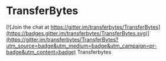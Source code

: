 # TransferBytes

[![Join the chat at https://gitter.im/transferbytes/TransferBytes](https://badges.gitter.im/transferbytes/TransferBytes.svg)](https://gitter.im/transferbytes/TransferBytes?utm_source=badge&utm_medium=badge&utm_campaign=pr-badge&utm_content=badge)
Transferbytes
